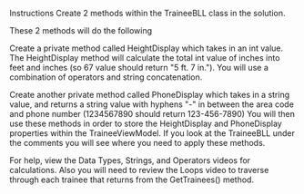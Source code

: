 Instructions
Create 2 methods within the TraineeBLL class in the solution.

These 2 methods will do the following

Create a private method called HeightDisplay which takes in an int value. The HeightDisplay method will calculate the total int value of inches into feet and inches (so 67 value should return "5 ft. 7 in."). You will use a combination of operators and string concatenation.

Create another private method called PhoneDisplay which takes in a string value, and returns a string value with hyphens "-" in between the area code and phone number (1234567890 should return 123-456-7890)
You will then use these methods in order to store the HeightDisplay and PhoneDisplay properties within the TraineeViewModel. If you look at the TraineeBLL under the comments you will see where you need to apply these methods. 

For help, view the Data Types, Strings, and Operators videos for calculations. Also you will need to review the Loops video to traverse through each trainee that returns from the GetTrainees() method.